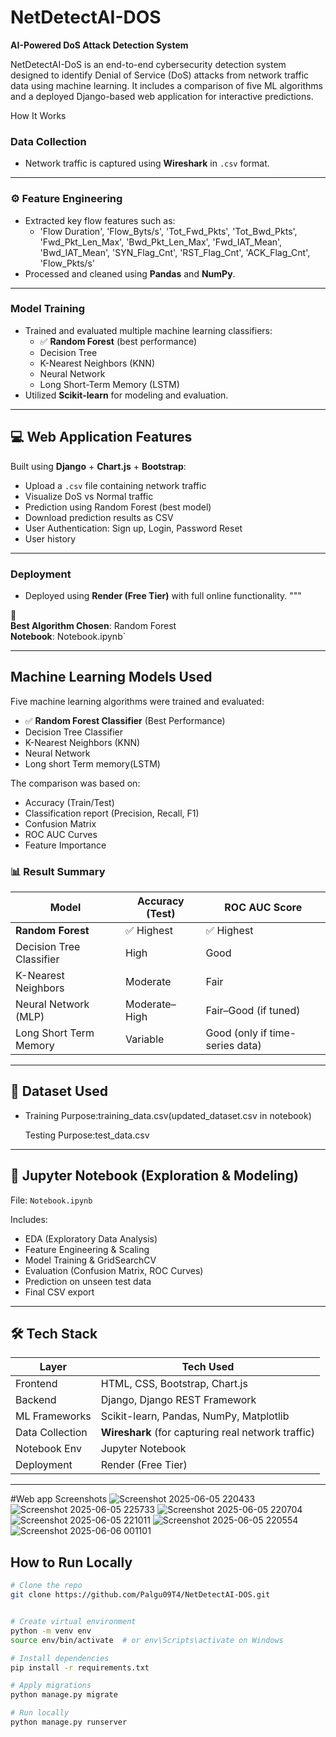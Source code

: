 # NetDetectAI-DOS

**AI-Powered DoS Attack Detection System**

NetDetectAI-DoS is an end-to-end cybersecurity detection system designed to identify Denial of Service (DoS) attacks from network traffic data using machine learning. It includes a comparison of five ML algorithms and a deployed Django-based web application for interactive predictions.

How It Works

### Data Collection
- Network traffic is captured using **Wireshark** in `.csv` format.

---

### ⚙️ Feature Engineering
- Extracted key flow features such as:
  - 'Flow Duration', 'Flow_Byts/s', 'Tot_Fwd_Pkts', 'Tot_Bwd_Pkts', 
    'Fwd_Pkt_Len_Max', 'Bwd_Pkt_Len_Max', 'Fwd_IAT_Mean', 'Bwd_IAT_Mean',
    'SYN_Flag_Cnt', 'RST_Flag_Cnt', 'ACK_Flag_Cnt', 'Flow_Pkts/s'
- Processed and cleaned using **Pandas** and **NumPy**.

---

### Model Training
- Trained and evaluated multiple machine learning classifiers:
  - ✅ **Random Forest** (best performance)
  - Decision Tree  
  - K-Nearest Neighbors (KNN)  
  - Neural Network  
  - Long Short-Term Memory (LSTM)
- Utilized **Scikit-learn** for modeling and evaluation.

---

## 💻 Web Application Features

Built using **Django** + **Chart.js** + **Bootstrap**:

- Upload a `.csv` file containing network traffic
- Visualize DoS vs Normal traffic 
- Prediction using Random Forest (best model)
- Download prediction results as CSV
- User Authentication: Sign up, Login, Password Reset
-  User history 
    

---

### Deployment
- Deployed using **Render (Free Tier)** with full online functionality.
"""

🔗  
 **Best Algorithm Chosen**: Random Forest  
 **Notebook**: Notebook.ipynb`

---

## Machine Learning Models Used

Five machine learning algorithms were trained and evaluated:

- ✅ **Random Forest Classifier** (Best Performance)
- Decision Tree Classifier
- K-Nearest Neighbors (KNN)
- Neural Network
- Long short Term memory(LSTM)

The comparison was based on:
- Accuracy (Train/Test)
- Classification report (Precision, Recall, F1)
- Confusion Matrix
- ROC AUC Curves
- Feature Importance

### 📊 Result Summary

| Model                    | Accuracy (Test) | ROC AUC Score                   |
| ------------------------ | --------------- | ------------------------------- |
| **Random Forest**        | ✅ Highest      | ✅ Highest                    |
| Decision Tree Classifier | High            | Good                            |
| K-Nearest Neighbors      | Moderate        | Fair                            |
| Neural Network (MLP)     | Moderate–High   | Fair–Good (if tuned)            |
| Long Short Term Memory   | Variable        | Good (only if time-series data) |


---

## 📂 Dataset Used
  
- Training Purpose:training_data.csv(updated_dataset.csv in notebook)

   Testing Purpose:test_data.csv
---

## 🧪 Jupyter Notebook (Exploration & Modeling)

File: `Notebook.ipynb`

Includes:
- EDA (Exploratory Data Analysis)
- Feature Engineering & Scaling
- Model Training & GridSearchCV
- Evaluation (Confusion Matrix, ROC Curves)
- Prediction on unseen test data
- Final CSV export 

---

## 🛠 Tech Stack
| Layer           | Tech Used                                          |
| --------------- | -------------------------------------------------- |
| Frontend        | HTML, CSS, Bootstrap, Chart.js                     |
| Backend         | Django, Django REST Framework                      |
| ML Frameworks   | Scikit-learn, Pandas, NumPy, Matplotlib            |
| Data Collection | **Wireshark** (for capturing real network traffic) |
| Notebook Env    | Jupyter Notebook                                   |
| Deployment      | Render (Free Tier)                                 |

---
#Web app Screenshots
![Screenshot 2025-06-05 220433](https://github.com/user-attachments/assets/0e3475af-6c58-4ac2-96ed-d3534e7e4358)
![Screenshot 2025-06-05 225733](https://github.com/user-attachments/assets/8e8316c4-d284-4b11-9ebf-48d0837f2d55)
![Screenshot 2025-06-05 220704](https://github.com/user-attachments/assets/07718563-eaad-423f-90c4-44f0b32009cd)
![Screenshot 2025-06-05 221011](https://github.com/user-attachments/assets/f3a089aa-7dbc-4c71-8c1b-0def271d30b5)
![Screenshot 2025-06-05 220554](https://github.com/user-attachments/assets/62578792-3c83-493c-8448-da587b56968f)
![Screenshot 2025-06-06 001101](https://github.com/user-attachments/assets/73e7916f-3db8-48f2-841e-851e2501bde9)






##  How to Run Locally

```bash
# Clone the repo
git clone https://github.com/Palgu09T4/NetDetectAI-DOS.git


# Create virtual environment
python -m venv env
source env/bin/activate  # or env\Scripts\activate on Windows

# Install dependencies
pip install -r requirements.txt

# Apply migrations
python manage.py migrate

# Run locally
python manage.py runserver
